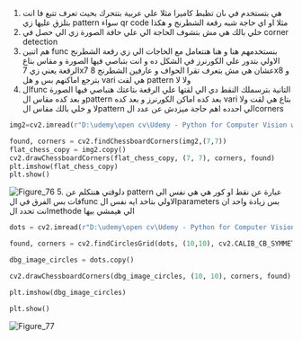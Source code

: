 1. هي بتستخدم في ىان تظبط كاميرا مثلا علي  عربية بتتحرك بحيث تعرف تتبع فا انت بتلزق عليها زي  pattern  سواء qr code  مثلا او اي حاجة شبه رقعة الشطرنج و هكذا
2. خلي بالك هي مش بتشوف الحاجة الي علي حافة الصورة  زي الي حصل في corner detection 
3. هم اتنين func بنستخدمهم هنا و هنا هنتعامل مع الحاجات الي زي رقعة الشطرنج الاولي بتدور علي الكورنرز في الشكل ده و انت بتباصي فيها الصورة و مقاس بتاع الرقعة يعني زي 7x7 عشان هي مش بتعرف تقرا الحواف و عارفين الشطرنج 8x8 و بترجع اماكنهم بس و هل vari  هي لقت pattern  ولا لا
4. الfunc التانية بترسملك النقط دي الي لقتها علي الرقعة بتاعتك هنباصي فيها الصورة و بعد كده مقاس الpattern بعد كده  اماكن الكورنرز  و بعد كده vari بتاع هي لقت ولا لا  و خلي بالك مقاس الpattern الي احدده اهم حاجة ميزدش عن عدد الcorners 
```python
img2=cv2.imread(r"D:\udemy\open cv\Udemy - Python for Computer Vision with OpenCV and Deep Learning 2021-3\1 - Course Overview and Introduction\Computer-Vision-with-Python\DATA\flat_chessboard.png")

found, corners = cv2.findChessboardCorners(img2,(7,7))
flat_chess_copy = img2.copy()
cv2.drawChessboardCorners(flat_chess_copy, (7, 7), corners, found)
plt.imshow(flat_chess_copy)
plt.show()
```
![Figure_76](open%20cv/5-Object%20Detection%20with%20OpenCV%20and%20Python/images%20&%20videos/Figure_76.png)
5. دلوقتي هنتكلم عن pattern عبارة عن نقط او كور هي هي نفس الي فات بس الفرق في الfunc الاولي بتاخد ايه نفس الparameters بس زيادة واحد ان انت تحدد الmethode الي هيمشي بيها
```python
dots = cv2.imread(r"D:\udemy\open cv\Udemy - Python for Computer Vision with OpenCV and Deep Learning 2021-3\1 - Course Overview and Introduction\Computer-Vision-with-Python\DATA\dot_grid.png")

found, corners = cv2.findCirclesGrid(dots, (10,10), cv2.CALIB_CB_SYMMETRIC_GRID)

dbg_image_circles = dots.copy()

cv2.drawChessboardCorners(dbg_image_circles, (10, 10), corners, found)

plt.imshow(dbg_image_circles)

plt.show()
```
![Figure_77](open%20cv/5-Object%20Detection%20with%20OpenCV%20and%20Python/images%20&%20videos/Figure_77.png)